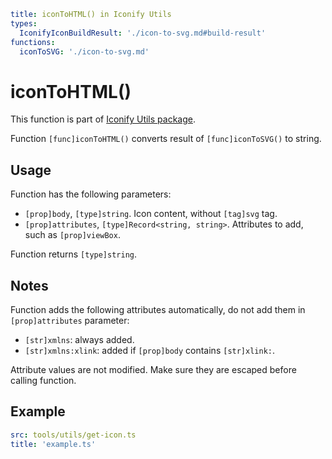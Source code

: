 ```yaml
title: iconToHTML() in Iconify Utils
types:
  IconifyIconBuildResult: './icon-to-svg.md#build-result'
functions:
  iconToSVG: './icon-to-svg.md'
```

# iconToHTML()

This function is part of [Iconify Utils package](./index.md).

Function `[func]iconToHTML()` converts result of `[func]iconToSVG()` to string.

## Usage

Function has the following parameters:

- `[prop]body`, `[type]string`. Icon content, without `[tag]svg` tag.
- `[prop]attributes`, `[type]Record<string, string>`. Attributes to add, such as `[prop]viewBox`.

Function returns `[type]string`.

## Notes

Function adds the following attributes automatically, do not add them in `[prop]attributes` parameter:

- `[str]xmlns`: always added.
- `[str]xmlns:xlink`: added if `[prop]body` contains `[str]xlink:`.

Attribute values are not modified. Make sure they are escaped before calling function.

## Example

```yaml
src: tools/utils/get-icon.ts
title: 'example.ts'
```

